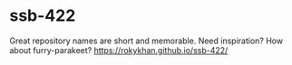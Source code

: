 # ssb-422
Great repository names are short and memorable. Need inspiration? How about furry-parakeet?
https://rokykhan.github.io/ssb-422/
